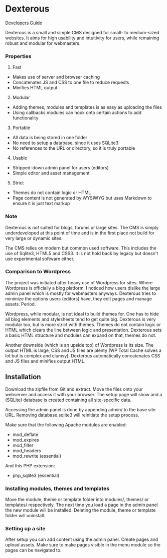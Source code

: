 Dexterous
=========

[Developers Guide](DEVELOPERS-GUIDE.md)

Dexterous is a small and simple CMS designed for small- to medium-sized websites. It aims for high usability and intuitivity for users, while remaining robust and modular for webmasters.

### Properties
1. Fast 
 - Makes use of server and browser caching
 - Concatenates JS and CSS to one file to reduce requests
 - Minifies HTML output
2. Modular
 - Adding themes, modules and templates is as easy as uploading the files
 - Using callbacks modules can hook onto certain actions to add functionality
3. Portable
 - All data is being stored in one folder
 - No need to setup a database, since it uses SQLite3
 - No references to the URL or directory, so it is truly portable
4. Usable
 - Stripped-down admin panel for users (editors)
 - Simple editor and asset management
5. Strict
 - Themes do not contain logic or HTML
 - Page content is not generated by WYSIWYG but uses Markdown to ensure it is just text markup

### Note
Dexterous is _not_ suited for blogs, forums or large sites. The CMS is simply underdeveloped at this point of time and is in the first place not build for very large or dynamic sites.

The CMS relies on modern but common used software. This includes the use of Sqlite3, HTML5 and CSS3. It is not hold back by legacy but doesn't use experimental software either.

### Comparison to Wordpress
The project was initiated after heavy use of Wordpress for sites. Where Wordpress is officially a blog platform, I noticed how users dislike the large admin panel which is mostly for webmasters anyways. Dexterous tries to minimize the options users (editors) have, they edit pages and manage assets. Period.

Wordpress, while modular, is not ideal to build themes for. One has to hide all blog elements and stylesheets tend to get quite big. Dexterous is very modular too, but is more strict with themes. Themes do not contain logic or HTML which clears the line between logic and presentation. Dexterous sets a basic HTML structure and modules can expand on that, themes do not.

Another downside (which is an upside too) of Wordpress is its size. The output HTML is large, CSS and JS files are plenty (WP Total Cache solves a lot but is complex and clumsy). Dexterous automatically concatenates CSS and JS files and minifies output HTML.

Installation
------------

Download the zipfile from Git and extract. Move the files onto your webserver and access it with your browser. The setup page will show and a (SQLite) database is created containing all site-specific data.

Accessing the admin panel is done by appending admin/ to the base site URL. Removing database.sqlite3 will reinitiate the setup process.

Make sure that the following Apache modules are enabled:
- mod_deflate
- mod_expires
- mod_filter
- mod_headers
- mod_rewrite (essential)

And this PHP extension:
- php_sqlite3 (essential)

### Installing modules, themes and templates

Move the module, theme or template folder into modules/, themes/ or templates/ respectively. The next time you load a page in the admin panel the new module will be installed. Deleting the module, theme or template folder will uninstall.

### Setting up a site

After setup you can add content using the admin panel. Create pages and upload assets. Make sure to make pages visible in the menu module so the pages can be navigated to.

